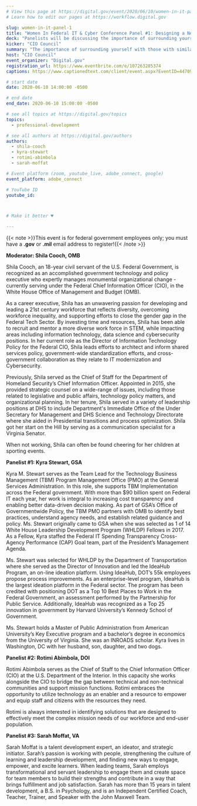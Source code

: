 ```yaml
---
# View this page at https://digital.gov/event/2020/06/10/women-in-it-panel-1
# Learn how to edit our pages at https://workflow.digital.gov

slug: women-in-it-panel-1
title: "Women In Federal IT & Cyber Conference Panel #1: Designing a Network"
deck: "Panelists will be discussing the importance of surrounding yourself with those with similar skills, and a strategic professional network."
kicker: "CIO Council"
summary: "The importance of surrounding yourself with those with similar technical skills, finding your niche, and designing a professional network. The concept of a professional network might be intimidating, why not start with those with similar interests and skills to create a core network. A core network prioritizes those with similar technical skills to build a strong foundation. You can expect to come away with a) the why of designing a core network, b) ways to identify people with similar skills, and c) steps you can take to design a strategic professional network."
host: "CIO Council"
event_organizer: "Digital.gov"
registration_url: https://www.eventbrite.com/e/107263285374
captions: https://www.captionedtext.com/client/event.aspx?EventID=4470926&CustomerID=321

# start date
date: 2020-06-10 14:00:00 -0500

# end date
end_date: 2020-06-10 15:00:00 -0500

# see all topics at https://digital.gov/topics
topics: 
  - professional-development

# see all authors at https://digital.gov/authors
authors: 
  - shila-cooch
  - kyra-stewart
  - rotimi-abimbola
  - sarah-moffat

# Event platform (zoom, youtube_live, adobe_connect, google)
event_platform: adobe_connect

# YouTube ID
youtube_id: 



# Make it better ♥

---
```

{{< note >}}This event is for federal government employees only; you must have a **.gov** or **.mil** email address to register!{{< /note >}}

**Moderator: Shila Cooch, OMB** 

Shila Cooch, an 18-year civil servant of the U.S. Federal Government, is recognized as an accomplished government technology and policy executive who expertly manages monumental organizational change - currently serving under the Federal Chief Information Officer (CIO), in the White House Office of Management and Budget (OMB).

As a career executive, Shila has an unwavering passion for developing and leading a 21st century workforce that reflects diversity, overcoming workforce inequality, and supporting efforts to close the gender gap in the Federal Tech Sector. By investing time and resources, Shila has been able to recruit and mentor a more diverse work force in STEM, while impacting areas including information technology, data science and cybersecurity positions. In her current role as the Director of Information Technology Policy for the Federal CIO, Shila leads efforts to architect and inform shared services policy, government-wide standardization efforts, and cross-government collaboration as they relate to IT modernization and Cybersecurity.

Previously, Shila served as the Chief of Staff for the Department of Homeland Security’s Chief Information Officer. Appointed in 2015, she provided strategic counsel on a wide-range of issues, including those related to legislative and public affairs, technology policy matters, and organizational planning. In her tenure, Shila served in a variety of leadership positions at DHS to include Department's Immediate Office of the Under Secretary for Management and DHS Science and Technology Directorate where she aided in Presidential transitions and process optimization. Shila got her start on the Hill by serving as a communication specialist for a Virginia Senator.

When not working, Shila can often be found cheering for her children at sporting events.

**Panelist #1: Kyra Stewart, GSA** 

Kyra M. Stewart serves as the Team Lead for the Technology Business Management (TBM) Program Management Office (PMO) at the General Services Administration. In this role, she supports TBM Implementation across the Federal government. With more than $90 billion spent on Federal IT each year, her work is integral to increasing cost transparency and enabling better data-driven decision making. As part of GSA’s Office of Governmentwide Policy, the TBM PMO partners with OMB to identify best practices, understand agency needs, and establish related guidance and policy. Ms. Stewart originally came to GSA when she was selected as 1 of 14 White House Leadership Development Program (WHLDP) Fellows in 2017. As a Fellow, Kyra staffed the Federal IT Spending Transparency Cross-Agency Performance (CAP) Goal team, part of the President’s Management Agenda.

Ms. Stewart was selected for WHLDP by the Department of Transportation where she served as the Director of Innovation and led the IdeaHub Program, an on-line ideation platform. Using IdeaHub, DOT’s 55k employees propose process improvements. As an enterprise-level program, IdeaHub is the largest ideation platform in the Federal sector. The program has been credited with positioning DOT as a Top 10 Best Places to Work in the Federal Government, an assessment performed by the Partnership for Public Service. Additionally, IdeaHub was recognized as a Top 25 innovation in government by Harvard University’s Kennedy School of Government.

Ms. Stewart holds a Master of Public Administration from American University’s Key Executive program and a bachelor’s degree in economics from the University of Virginia. She was an INROADS scholar. Kyra lives in Washington, DC with her husband, son, daughter, and two dogs.

**Panelist #2: Rotimi Abimbola, DOI** 

Rotimi Abimbola serves as the Chief of Staff to the Chief Information Officer (CIO) at the U.S. Department of the Interior. In this capacity she works alongside the CIO to bridge the gap between technical and non-technical communities and support mission functions. Rotimi embraces the opportunity to utilize technology as an enabler and a resource to empower and equip staff and citizens with the resources they need.

Rotimi is always interested in identifying solutions that are designed to effectively meet the complex mission needs of our workforce and end-user population.

**Panelist #3: Sarah Moffat, VA** 

Sarah Moffat is a talent development expert, an ideator, and strategic initiator. Sarah’s passion is working with people, strengthening the culture of learning and leadership development, and finding new ways to engage, empower, and excite learners. When leading teams, Sarah employs transformational and servant leadership to engage them and create space for team members to build their strengths and contribute in a way that brings fulfillment and job satisfaction. Sarah has more than 15 years in talent development, a B.S. in Psychology, and is an Independent Certified Coach, Teacher, Trainer, and Speaker with the John Maxwell Team.
